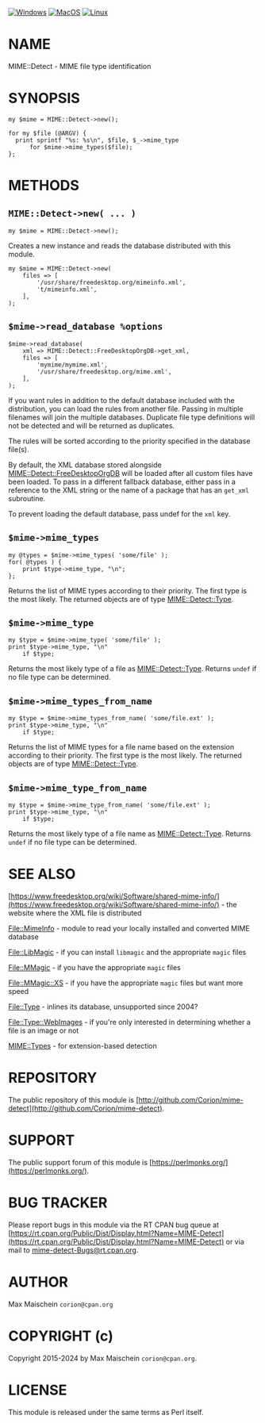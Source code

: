 
[![Windows](https://github.com/Corion/MIME-Detect/workflows/windows/badge.svg)](https://github.com/Corion/MIME-Detect/actions?query=workflow%3Awindows)
[![MacOS](https://github.com/Corion/MIME-Detect/workflows/macos/badge.svg)](https://github.com/Corion/MIME-Detect/actions?query=workflow%3Amacos)
[![Linux](https://github.com/Corion/MIME-Detect/workflows/linux/badge.svg)](https://github.com/Corion/MIME-Detect/actions?query=workflow%3Alinux)

# NAME

MIME::Detect - MIME file type identification

# SYNOPSIS

    my $mime = MIME::Detect->new();

    for my $file (@ARGV) {
      print sprintf "%s: %s\n", $file, $_->mime_type
          for $mime->mime_types($file);
    };

# METHODS

## `MIME::Detect->new( ... )`

    my $mime = MIME::Detect->new();

Creates a new instance and reads the database distributed with this module.

    my $mime = MIME::Detect->new(
        files => [
            '/usr/share/freedesktop.org/mimeinfo.xml',
            't/mimeinfo.xml',
        ],
    );

## `$mime->read_database %options`

    $mime->read_database(
        xml => MIME::Detect::FreeDesktopOrgDB->get_xml,
        files => [
            'mymime/mymime.xml',
            '/usr/share/freedesktop.org/mime.xml',
        ],
    );

If you want rules in addition to the default
database included with the distribution, you can load the rules from another file.
Passing in multiple filenames will join the multiple
databases. Duplicate file type definitions will not be detected
and will be returned as duplicates.

The rules will be sorted according to the priority specified in the database
file(s).

By default, the XML database stored alongside
[MIME::Detect::FreeDesktopOrgDB](https://metacpan.org/pod/MIME%3A%3ADetect%3A%3AFreeDesktopOrgDB)
will be loaded after all custom files have been loaded.
To pass in a different fallback database, either pass in a reference
to the XML string or the name of a package that has an `get_xml` subroutine.

To prevent loading the default database, pass undef
for the `xml` key.

## `$mime->mime_types`

    my @types = $mime->mime_types( 'some/file' );
    for( @types ) {
        print $type->mime_type, "\n";
    };

Returns the list of MIME types according to their priority.
The first type is the most likely. The returned objects
are of type [MIME::Detect::Type](https://metacpan.org/pod/MIME%3A%3ADetect%3A%3AType).

## `$mime->mime_type`

    my $type = $mime->mime_type( 'some/file' );
    print $type->mime_type, "\n"
        if $type;

Returns the most likely type of a file as [MIME::Detect::Type](https://metacpan.org/pod/MIME%3A%3ADetect%3A%3AType). Returns
`undef` if no file type can be determined.

## `$mime->mime_types_from_name`

    my $type = $mime->mime_types_from_name( 'some/file.ext' );
    print $type->mime_type, "\n"
        if $type;

Returns the list of MIME types for a file name based on the extension
according to their priority.
The first type is the most likely. The returned objects
are of type [MIME::Detect::Type](https://metacpan.org/pod/MIME%3A%3ADetect%3A%3AType).

## `$mime->mime_type_from_name`

    my $type = $mime->mime_type_from_name( 'some/file.ext' );
    print $type->mime_type, "\n"
        if $type;

Returns the most likely type of a file name as [MIME::Detect::Type](https://metacpan.org/pod/MIME%3A%3ADetect%3A%3AType). Returns
`undef` if no file type can be determined.

# SEE ALSO

[https://www.freedesktop.org/wiki/Software/shared-mime-info/](https://www.freedesktop.org/wiki/Software/shared-mime-info/) - the website
where the XML file is distributed

[File::MimeInfo](https://metacpan.org/pod/File%3A%3AMimeInfo) - module to read your locally installed and converted MIME database

[File::LibMagic](https://metacpan.org/pod/File%3A%3ALibMagic) - if you can install `libmagic` and the appropriate `magic` files

[File::MMagic](https://metacpan.org/pod/File%3A%3AMMagic) - if you have the appropriate `magic` files

[File::MMagic::XS](https://metacpan.org/pod/File%3A%3AMMagic%3A%3AXS) - if you have the appropriate `magic` files but want more speed

[File::Type](https://metacpan.org/pod/File%3A%3AType) - inlines its database, unsupported since 2004?

[File::Type::WebImages](https://metacpan.org/pod/File%3A%3AType%3A%3AWebImages) - if you're only interested in determining whether
a file is an image or not

[MIME::Types](https://metacpan.org/pod/MIME%3A%3ATypes) - for extension-based detection

# REPOSITORY

The public repository of this module is
[http://github.com/Corion/mime-detect](http://github.com/Corion/mime-detect).

# SUPPORT

The public support forum of this module is
[https://perlmonks.org/](https://perlmonks.org/).

# BUG TRACKER

Please report bugs in this module via the RT CPAN bug queue at
[https://rt.cpan.org/Public/Dist/Display.html?Name=MIME-Detect](https://rt.cpan.org/Public/Dist/Display.html?Name=MIME-Detect)
or via mail to [mime-detect-Bugs@rt.cpan.org](https://metacpan.org/pod/mime-detect-Bugs%40rt.cpan.org).

# AUTHOR

Max Maischein `corion@cpan.org`

# COPYRIGHT (c)

Copyright 2015-2024 by Max Maischein `corion@cpan.org`.

# LICENSE

This module is released under the same terms as Perl itself.

